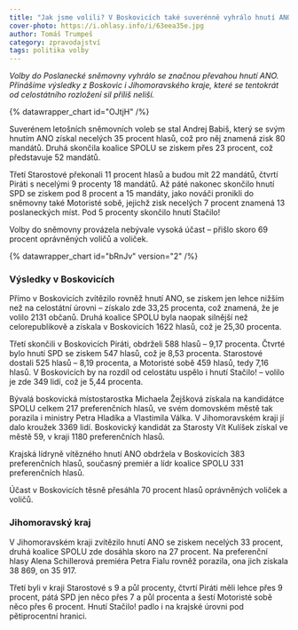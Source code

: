 ```yaml
---
title: "Jak jsme volili? V Boskovicích také suverénně vyhrálo hnutí ANO"
cover-photo: https://i.ohlasy.info/i/63eea35e.jpg
author: Tomáš Trumpeš
category: zpravodajství
tags: politika volby
---
```


*Volby do Poslanecké sněmovny vyhrálo se značnou převahou hnutí ANO. Přinášíme výsledky z Boskovic i Jihomoravského kraje, které se tentokrát od celostátního rozložení sil příliš neliší.*

{% datawrapper_chart id="OJtjH" /%}

Suverénem letošních sněmovních voleb se stal Andrej Babiš, který se svým hnutím ANO získal necelých 35 procent hlasů, což pro něj znamená zisk 80 mandátů. Druhá skončila koalice SPOLU se ziskem přes 23 procent, což představuje 52 mandátů. 

Třetí Starostové překonali 11 procent hlasů a budou mít 22 mandátů, čtvrtí Piráti s necelými 9 procenty 18 mandátů. Až páté nakonec skončilo hnutí SPD se ziskem pod 8 procent a 15 mandáty, jako nováči pronikli do sněmovny také Motoristé sobě, jejichž zisk necelých 7 procent znamená 13 poslaneckých míst. Pod 5 procenty skončilo hnutí Stačilo\!

Volby do sněmovny provázela nebývale vysoká účast – přišlo skoro 69 procent oprávněných voličů a voliček.

{% datawrapper_chart id="bRnJv" version="2" /%}

### Výsledky v Boskovicích

Přímo v Boskovicích zvítězilo rovněž hnutí ANO, se ziskem jen lehce nižším než na celostátní úrovni – získalo zde 33,25 procenta, což znamená, že je volilo 2131 občanů. Druhá koalice SPOLU byla naopak silnější než celorepublikově a získala v Boskovicích 1622 hlasů, což je 25,30 procenta.

Třetí skončili v Boskovicích Piráti, obdrželi 588 hlasů – 9,17 procenta. Čtvrté bylo hnutí SPD se ziskem 547 hlasů, což je 8,53 procenta. Starostové dostali 525 hlasů – 8,19 procenta, a Motoristé sobě 459 hlasů, tedy 7,16 hlasů. V Boskovicích by na rozdíl od celostátu uspělo i hnutí Stačilo\! – volilo je zde 349 lidí, což je 5,44 procenta. 

Bývalá boskovická místostarostka Michaela Žejšková získala na kandidátce SPOLU celkem 217 preferenčních hlasů, ve svém domovském městě tak porazila i ministry Petra Hladíka a Vlastimila Válka. V Jihomoravském kraji jí dalo kroužek 3369 lidí. Boskovický kandidát za Starosty Vít Kulíšek získal ve městě 59, v kraji 1180 preferenčních hlasů.

Krajská lídryně vítězného hnutí ANO obdržela v Boskovicích 383 preferenčních hlasů, současný premiér a lídr koalice SPOLU 331 preferenčních hlasů. 

Účast v Boskovicích těsně přesáhla 70 procent hlasů oprávněných voliček a voličů.

### Jihomoravský kraj

V Jihomoravském kraji zvítězilo hnutí ANO se ziskem necelých 33 procent, druhá koalice SPOLU zde dosáhla skoro na 27 procent. Na preferenční hlasy Alena Schillerová premiéra Petra Fialu rovněž porazila, ona jich získala 38 869, on 35 917\.

Třetí byli v kraji Starostové s 9 a půl procenty, čtvrtí Piráti měli lehce přes 9 procent, pátá SPD jen něco přes 7 a půl procenta a šestí Motoristé sobě něco přes 6 procent. Hnutí Stačilo\! padlo i na krajské úrovni pod pětiprocentní hranici.